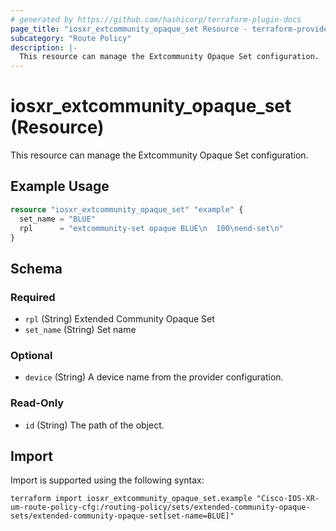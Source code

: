 ```yaml
---
# generated by https://github.com/hashicorp/terraform-plugin-docs
page_title: "iosxr_extcommunity_opaque_set Resource - terraform-provider-iosxr"
subcategory: "Route Policy"
description: |-
  This resource can manage the Extcommunity Opaque Set configuration.
---
```


# iosxr_extcommunity_opaque_set (Resource)

This resource can manage the Extcommunity Opaque Set configuration.

## Example Usage

```terraform
resource "iosxr_extcommunity_opaque_set" "example" {
  set_name = "BLUE"
  rpl      = "extcommunity-set opaque BLUE\n  100\nend-set\n"
}
```

<!-- schema generated by tfplugindocs -->
## Schema

### Required

- `rpl` (String) Extended Community Opaque Set
- `set_name` (String) Set name

### Optional

- `device` (String) A device name from the provider configuration.

### Read-Only

- `id` (String) The path of the object.

## Import

Import is supported using the following syntax:

```shell
terraform import iosxr_extcommunity_opaque_set.example "Cisco-IOS-XR-um-route-policy-cfg:/routing-policy/sets/extended-community-opaque-sets/extended-community-opaque-set[set-name=BLUE]"
```

